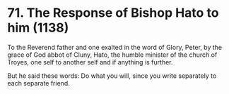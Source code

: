 # 71. The Response of Bishop Hato to him \(1138\)

To the Reverend father and one exalted in the word of Glory, Peter, by the grace of God abbot of Cluny, Hato, the humble minister of the church of Troyes, one self to another self and if anything is further.

But he said these words: Do what you will, since you write separately to each separate friend.

